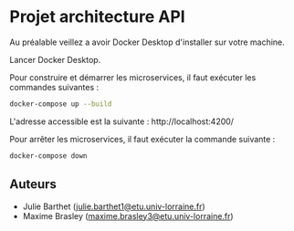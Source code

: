 # Projet architecture API

Au préalable veillez a avoir Docker Desktop d'installer sur votre machine.

Lancer Docker Desktop.

Pour construire et démarrer les microservices, il faut exécuter les commandes suivantes :

```bash
docker-compose up --build
```

L'adresse accessible est la suivante : http://localhost:4200/

Pour arrêter les microservices, il faut exécuter la commande suivante :

```bash
docker-compose down
```

## Auteurs

* Julie Barthet (julie.barthet1@etu.univ-lorraine.fr)
* Maxime Brasley (maxime.brasley3@etu.univ-lorraine.fr)
